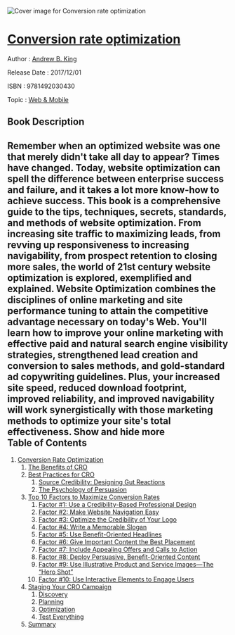 ![Cover image for Conversion rate optimization](https://imgdetail.ebookreading.net/cover/cover/web_mobile/EB9781492030430.jpg)

[Conversion rate optimization](https://ebookreading.net/view/book/Conversion+rate+optimization-EB9781492030430_1.html "Conversion rate optimization")
====================================================================================================================

Author : [Andrew B. King](https://ebookreading.net/search/author/Andrew+B.+King)

Release Date : 2017/12/01

ISBN : 9781492030430

Topic : [Web & Mobile](https://ebookreading.net/search/category/web-mobile)

Book Description
-----------------

 Remember when an optimized website was one that merely didn't take all day to appear? Times have changed. Today, website optimization can spell the difference between enterprise success and failure, and it takes a lot more know-how to achieve success.
This book is a comprehensive guide to the tips, techniques, secrets, standards, and methods of website optimization. From increasing site traffic to maximizing leads, from revving up responsiveness to increasing navigability, from prospect retention to closing more sales, the world of 21st century website optimization is explored, exemplified and explained.
Website Optimization combines the disciplines of online marketing and site performance tuning to attain the competitive advantage necessary on today's Web. You'll learn how to improve your online marketing with effective paid and natural search engine visibility strategies, strengthened lead creation and conversion to sales methods, and gold-standard ad copywriting guidelines. Plus, your increased site speed, reduced download footprint, improved reliability, and improved navigability will work synergistically with those marketing methods to optimize your site's total effectiveness.
        Show and hide more                
Table of Contents
-----------------

1. [Conversion Rate Optimization](https://ebookreading.net/view/book/Conversion+rate+optimization-EB9781492030430_3.html#conversion_rate_opt)
    1. [The Benefits of CRO](https://ebookreading.net/view/book/Conversion+rate+optimization-EB9781492030430_3.html#the_benefits_of_cro)
    1. [Best Practices for CRO](https://ebookreading.net/view/book/Conversion+rate+optimization-EB9781492030430_3.html#best_practices_for_)
        1. [Source Credibility: Designing Gut Reactions](https://ebookreading.net/view/book/Conversion+rate+optimization-EB9781492030430_3.html#source_credibility_)
        1. [The Psychology of Persuasion](https://ebookreading.net/view/book/Conversion+rate+optimization-EB9781492030430_3.html#the_psychology_of_p)
    1. [Top 10 Factors to Maximize Conversion Rates](https://ebookreading.net/view/book/Conversion+rate+optimization-EB9781492030430_3.html#top_10_factors_to_m)
        1. [Factor #1: Use a Credibility-Based Professional Design](https://ebookreading.net/view/book/Conversion+rate+optimization-EB9781492030430_3.html#factor_sharp1_use_a)
        1. [Factor #2: Make Website Navigation Easy](https://ebookreading.net/view/book/Conversion+rate+optimization-EB9781492030430_3.html#factor_sharp2_make_)
        1. [Factor #3: Optimize the Credibility of Your Logo](https://ebookreading.net/view/book/Conversion+rate+optimization-EB9781492030430_3.html#factor_sharp3_optim)
        1. [Factor #4: Write a Memorable Slogan](https://ebookreading.net/view/book/Conversion+rate+optimization-EB9781492030430_3.html#factor_sharp4_write)
        1. [Factor #5: Use Benefit-Oriented Headlines](https://ebookreading.net/view/book/Conversion+rate+optimization-EB9781492030430_3.html#factor_sharp5_use_b)
        1. [Factor #6: Give Important Content the Best Placement](https://ebookreading.net/view/book/Conversion+rate+optimization-EB9781492030430_3.html#factor_sharp6_give_)
        1. [Factor #7: Include Appealing Offers and Calls to Action](https://ebookreading.net/view/book/Conversion+rate+optimization-EB9781492030430_3.html#factor_sharp7_inclu)
        1. [Factor #8: Deploy Persuasive, Benefit-Oriented Content](https://ebookreading.net/view/book/Conversion+rate+optimization-EB9781492030430_3.html#factor_sharp8_deplo)
        1. [Factor #9: Use Illustrative Product and Service Images—The “Hero Shot”](https://ebookreading.net/view/book/Conversion+rate+optimization-EB9781492030430_3.html#factor_sharp9_use_i)
        1. [Factor #10: Use Interactive Elements to Engage Users](https://ebookreading.net/view/book/Conversion+rate+optimization-EB9781492030430_3.html#factor_sharp10_use_)
    1. [Staging Your CRO Campaign](https://ebookreading.net/view/book/Conversion+rate+optimization-EB9781492030430_3.html#staging_your_cro_ca)
        1. [Discovery](https://ebookreading.net/view/book/Conversion+rate+optimization-EB9781492030430_3.html#discovery)
        1. [Planning](https://ebookreading.net/view/book/Conversion+rate+optimization-EB9781492030430_3.html#planning)
        1. [Optimization](https://ebookreading.net/view/book/Conversion+rate+optimization-EB9781492030430_3.html#optimization)
        1. [Test Everything](https://ebookreading.net/view/book/Conversion+rate+optimization-EB9781492030430_3.html#test_everything)
    1. [Summary](https://ebookreading.net/view/book/Conversion+rate+optimization-EB9781492030430_3.html#summary-id004)
